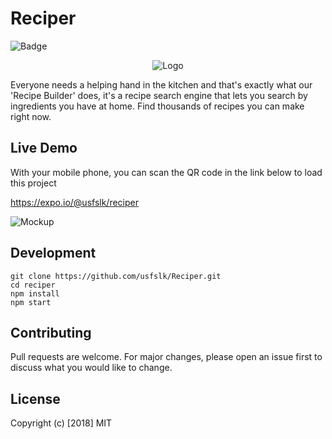 # Reciper 
![Badge](https://forthebadge.com/images/badges/gluten-free.svg)

<p align="center">
 <img src="https://i.stack.imgur.com/qFjUs.png" alt="Logo">
</p>

Everyone needs a helping hand in the kitchen and that's exactly what our 'Recipe Builder' does, it's a recipe search engine that lets you search by ingredients you have at home. Find thousands of recipes you can make right now.

## Live Demo

With your mobile phone, you can scan the QR code in the link below to load this project

https://expo.io/@usfslk/reciper

![Mockup](https://i.imgur.com/Jp5IJxd.jpg)

## Development

    git clone https://github.com/usfslk/Reciper.git
    cd reciper
    npm install
    npm start 
    
## Contributing

Pull requests are welcome. For major changes, please open an issue first to discuss what you would like to change.

## License

Copyright (c) [2018] MIT


